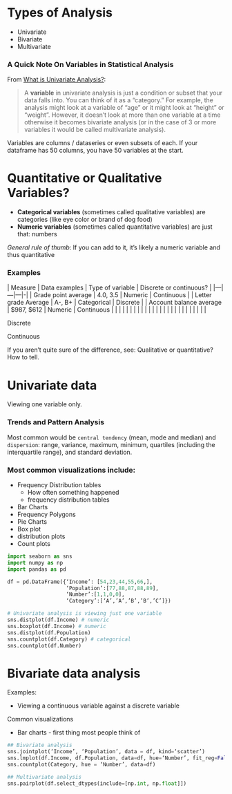 # Types of Analysis 
* Univariate
* Bivariate
* Multivariate

### A Quick Note On Variables in Statistical Analysis
From [What is Univariate Analysis?](https://www.statisticshowto.com/univariate/):
>A **variable** in univariate analysis is just a condition or subset that your data falls into. You can think of it as a “category.” For example, the analysis might look at a variable of “age” or it might look at “height” or “weight”. However, it doesn’t look at more than one variable at a time otherwise it becomes bivariate analysis (or in the case of 3 or more variables it would be called multivariate analysis).

Variables are columns / dataseries or even subsets of each. If your dataframe has 50 columns, you have 50 variables at the start. 

# Quantitative or Qualitative Variables?
* **Categorical variables** (sometimes called qualitative variables) are categories (like eye color or brand of dog food) 
* **Numeric variables** (sometimes called quantitative variables) are just that: numbers

*General rule of thumb*: If you can add to it, it’s likely a numeric variable and thus quantitative 

### Examples 
| Measure |  Data examples |  Type of variable | Discrete or continuous? |
|—|—|—|-|
|  Grade point average | 4.0, 3.5 |  Numeric | Continuous |
| Letter grade Average |  A-, B+ |  Categorical |  Discrete |
|   Account balance average |   $987, $612 |   Numeric |   Continuous |
|   |   |   |   |
|   |   |   |   |
|   |   |   |   |
|   |   |   |   |
|   |   |   |   |

Discrete 

Continuous 

If you aren’t quite sure of the difference, see: Qualitative or quantitative? How to tell.

# Univariate data
Viewing one variable only. 

### Trends and Pattern Analysis 
Most common would be `central tendency` (mean, mode and median) and `dispersion`: range, variance, maximum, minimum, quartiles (including the interquartile range), and standard deviation.

### Most common visualizations include:
* Frequency Distribution tables
   * How often something happened
   * frequency distribution tables
* Bar Charts
* Frequency Polygons
* Pie Charts
* Box plot
* distribution plots
* Count plots

```python 
import seaborn as sns
import numpy as np
import pandas as pd

df = pd.DataFrame({‘Income’: [54,23,44,55,66,],
                   ‘Population’:[77,88,87,88,89],
                   ‘Number’:[1,1,0,0],
                   ‘Category’:[‘A’,’A’,’B’,’B’,’C’]})

# Univariate analysis is viewing just one variable
sns.distplot(df.Income) # numeric
sns.boxplot(df.Income) # numeric
sns.distplot(df.Population)
sns.countplot(df.Category) # categorical
sns.countplot(df.Number)
```

# Bivariate data analysis 
Examples:
* Viewing a continuous variable against a discrete variable 

Common visualizations 
* Bar charts - first thing most people think of 

```python 
## Bivariate analysis
sns.jointplot(‘Income’, ‘Population’, data = df, kind=‘scatter’)
sns.lmplot(df.Income, df.Population, data=df, hue=‘Number’, fit_reg=False)
sns.countplot(Category, hue = ‘Number’, data=df)
```

```python 
## Multivariate analysis
sns.pairplot(df.select_dtypes(include=[np.int, np.float]])

``` 
